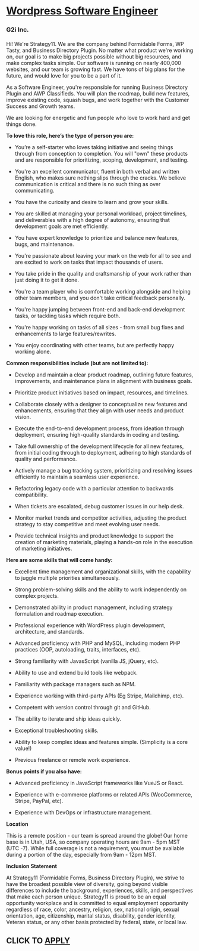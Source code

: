 # [Wordpress Software Engineer](https://www.remotewlb.com/apply/wordpress-software-engineer)  
### G2i Inc.  
####  

Hi! We're Strategy11. We are the company behind Formidable Forms, WP Tasty, and Business Directory Plugin. No matter what product we're working on, our goal is to make big projects possible without big resources, and make complex tasks simple. Our software is running on nearly 400,000 websites, and our team is growing fast. We have tons of big plans for the future, and would love for you to be a part of it.

As a Software Engineer, you're responsible for running Business Directory Plugin and AWP Classifieds. You will plan the roadmap, build new features, improve existing code, squash bugs, and work together with the Customer Success and Growth teams.

We are looking for energetic and fun people who love to work hard and get things done.  

 **To love this role, here’s the type of person you are:**

  * You’re a self-starter who loves taking initiative and seeing things through from conception to completion. You will "own" these products and are responsible for prioritizing, scoping, development, and testing.

  * You're an excellent communicator, fluent in both verbal and written English, who makes sure nothing slips through the cracks. We believe communication is critical and there is no such thing as over communicating.

  * You have the curiosity and desire to learn and grow your skills.

  * You are skilled at managing your personal workload, project timelines, and deliverables with a high degree of autonomy, ensuring that development goals are met efficiently.

  * You have expert knowledge to prioritize and balance new features, bugs, and maintenance.

  * You're passionate about leaving your mark on the web for all to see and are excited to work on tasks that impact thousands of users.

  * You take pride in the quality and craftsmanship of your work rather than just doing it to get it done.

  * You're a team player who is comfortable working alongside and helping other team members, and you don't take critical feedback personally.

  * You're happy jumping between front-end and back-end development tasks, or tackling tasks which require both.

  * You're happy working on tasks of all sizes - from small bug fixes and enhancements to large features/rewrites.

  * You enjoy coordinating with other teams, but are perfectly happy working alone.  

 **Common responsibilities include (but are not limited to):**

  * Develop and maintain a clear product roadmap, outlining future features, improvements, and maintenance plans in alignment with business goals.

  * Prioritize product initiatives based on impact, resources, and timelines.

  * Collaborate closely with a designer to conceptualize new features and enhancements, ensuring that they align with user needs and product vision.

  * Execute the end-to-end development process, from ideation through deployment, ensuring high-quality standards in coding and testing.

  * Take full ownership of the development lifecycle for all new features, from initial coding through to deployment, adhering to high standards of quality and performance.

  * Actively manage a bug tracking system, prioritizing and resolving issues efficiently to maintain a seamless user experience.

  * Refactoring legacy code with a particular attention to backwards compatibility.

  * When tickets are escalated, debug customer issues in our help desk.

  * Monitor market trends and competitor activities, adjusting the product strategy to stay competitive and meet evolving user needs.

  * Provide technical insights and product knowledge to support the creation of marketing materials, playing a hands-on role in the execution of marketing initiatives.  

 **Here are some skills that will come handy:**

  * Excellent time management and organizational skills, with the capability to juggle multiple priorities simultaneously.

  * Strong problem-solving skills and the ability to work independently on complex projects.

  * Demonstrated ability in product management, including strategy formulation and roadmap execution.

  * Professional experience with WordPress plugin development, architecture, and standards.

  * Advanced proficiency with PHP and MySQL, including modern PHP practices (OOP, autoloading, traits, interfaces, etc).

  * Strong familiarity with JavasScript (vanilla JS, jQuery, etc).

  * Ability to use and extend build tools like webpack.

  * Familiarity with package managers such as NPM.

  * Experience working with third-party APIs (Eg Stripe, Mailchimp, etc).

  * Competent with version control through git and GitHub.

  * The ability to iterate and ship ideas quickly.

  * Exceptional troubleshooting skills.

  * Ability to keep complex ideas and features simple. (Simplicity is a core value!)

  * Previous freelance or remote work experience.  

 **Bonus points if you also have:**

  * Advanced proficiency in JavaScript frameworks like VueJS or React.

  * Experience with e-commerce platforms or related APIs (WooCommerce, Stripe, PayPal, etc).

  * Experience with DevOps or infrastructure management.

 **Location**

This is a remote position - our team is spread around the globe! Our home base is in Utah, USA, so company operating hours are 9am - 5pm MST (UTC -7). While full coverage is not a requirement, you must be available during a portion of the day, especially from 9am - 12pm MST.  

 **Inclusion Statement**

At Strategy11 (Formidable Forms, Business Directory Plugin), we strive to have the broadest possible view of diversity, going beyond visible differences to include the background, experiences, skills, and perspectives that make each person unique. Strategy11 is proud to be an equal opportunity workplace and is committed to equal employment opportunity regardless of race, color, ancestry, religion, sex, national origin, sexual orientation, age, citizenship, marital status, disability, gender identity, Veteran status, or any other basis protected by federal, state, or local law.

  
## CLICK TO [APPLY](https://www.remotewlb.com/apply/wordpress-software-engineer)

